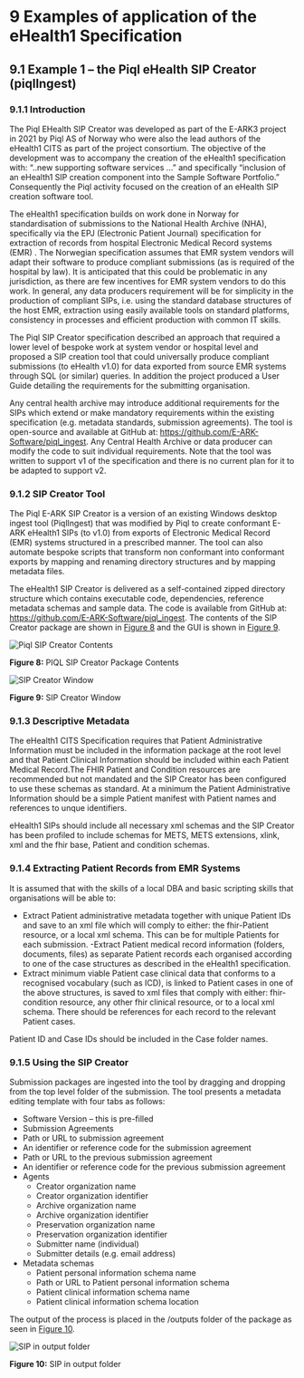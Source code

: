 # 9	Examples of application of the eHealth1 Specification
<a name="section9.1"><a/>
## 9.1	Example 1 – the Piql eHealth SIP Creator (piqlIngest)
### 9.1.1 Introduction
The Piql EHealth SIP Creator was developed as part of the E-ARK3 project in 2021 by Piql AS of Norway who were also the lead authors of the eHealth1 CITS as part of the project consortium. The objective of the development was to accompany the creation of the eHealth1 specification with: “..new supporting software services ...” and specifically “inclusion of an eHealth1 SIP creation component into the Sample Software Portfolio.” Consequently the Piql activity focused on the creation of an eHealth SIP creation software tool.

The eHealth1 specification builds on work done in Norway for standardisation of submissions to the National Health Archive (NHA), specifically via the EPJ (Electronic Patient Journal) specification for extraction of records from hospital Electronic Medical Record systems (EMR) . The Norwegian specification assumes that EMR system vendors will adapt their software to produce compliant submissions (as is required of the hospital by law). It is anticipated that this could be problematic in any jurisdiction, as there are few incentives for EMR system vendors to do this work. In general, any data producers requirement will be for simplicity in the production of compliant SIPs, i.e. using the standard database structures of the host EMR, extraction using easily available tools on standard platforms, consistency in processes and efficient production with common IT skills.

The Piql SIP Creator specification described an approach that required a lower level of bespoke work at system vendor or hospital level and proposed a SIP creation tool that could universally produce compliant submissions (to eHealth v1.0) for data exported from source EMR systems through SQL (or similar) queries. In addition the project produced a User Guide detailing the requirements for the submitting organisation.

Any central health archive may introduce additional requirements for the SIPs which extend or make mandatory requirements within the existing specification (e.g. metadata standards, submission agreements). The tool is open-source and available at GitHub at: https://github.com/E-ARK-Software/piql_ingest. Any Central Health Archive or data producer can modify the code to suit individual requirements. Note that the tool was written to support v1 of the specification and there is no current plan for it to be adapted to support v2. 

### 9.1.2 SIP Creator Tool
The Piql E-ARK SIP Creator is a version of an existing Windows desktop ingest tool (PiqlIngest) that was modified by Piql to create conformant E-ARK eHealth1 SIPs (to v1.0) from exports of Electronic Medical Record (EMR) systems structured in a prescribed manner. The tool can also automate bespoke scripts that transform non conformant into conformant exports by mapping and renaming directory structures and by mapping metadata files.

The eHealth1 SIP Creator is delivered as a self-contained zipped directory structure which contains executable code, dependencies, reference metadata schemas and sample data. The code is available from GitHub at: https://github.com/E-ARK-Software/piql_ingest. The contents of the SIP Creator package are shown in [Figure 8](#fig8) and the GUI is shown in [Figure 9](#fig9).


<a name="fig8"><a/>

![Piql SIP Creator Contents](/guideline/figs/fig_8_piql_sip_creator_package.svg "Piql SIP Creator Contents")

**Figure 8:** PIQL SIP Creator Package Contents

<a name="fig9"><a/>

![SIP Creator Window](/guideline/figs/fig_9_sip_creator_window.svg "SIP Creator Window")

**Figure 9:** SIP Creator Window
### 9.1.3 Descriptive Metadata
The eHealth1 CITS Specification requires that Patient Administrative Information must be included in the information package at the root level and that Patient Clinical Information should be included within each Patient Medical Record.The FHIR Patient and Condition resources are recommended but not mandated and the SIP Creator has been configured to use these schemas as standard. At a minimum the Patient Administrative Information should be a simple Patient manifest with Patient names and references to unque identifiers.

eHealth1 SIPs should include all necessary xml schemas and the SIP Creator has been profiled to include schemas for METS, METS extensions, xlink, xml and the fhir base, Patient and condition schemas.

### 9.1.4 Extracting Patient Records from EMR Systems

It is assumed that with the skills of a local DBA and basic scripting skills that organisations will be able to:

- Extract Patient administrative metadata together with unique Patient IDs and save to an xml file which will comply to either: the fhir-Patient resource, or a local xml schema. This can be for multiple Patients for each submission. 
-Extract Patient medical record information (folders, documents, files) as separate Patient records each organised according to one of the case structures as described in the eHealth1 specification. 
- Extract minimum viable Patient case clinical data that conforms to a recognised vocabulary (such as ICD), is linked to Patient cases in one of the above structures, is saved to xml files that comply with either: fhir-condition resource, any other fhir clinical resource, or to a local xml schema. There should be references for each record to the relevant Patient cases.

Patient ID and Case IDs should be included in the Case folder names.

### 9.1.5 Using the SIP Creator
Submission packages are ingested into the tool by dragging and dropping from the top level folder of the submission. 
The tool presents a metadata editing template with four tabs as follows:

- Software Version – this is pre-filled
- Submission Agreements
- Path or URL to submission agreement 
- An identifier or reference code for the submission agreement
- Path or URL to the previous submission agreement
- An identifier or reference code for the previous submission agreement
- Agents
  - Creator organization name
  - Creator organization identifier
  - Archive organization name
  - Archive organization identifier
  - Preservation organization name
  - Preservation organization identifier
  - Submitter name (individual)
  - Submitter details (e.g. email address)
- Metadata schemas
  - Patient personal information schema name 
  - Path or URL to Patient personal information schema
  - Patient clinical information schema name 
  - Patient clinical information schema location
  
The output of the process is placed in the /outputs folder of the package as seen in [Figure 10](#fig1-).

<a name="fig10"><a/>

![SIP in output folder](/guideline/figs/fig_10_sip_in_output_folder.svg "SIP in output folder")

**Figure 10:** SIP in output folder
